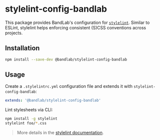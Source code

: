# stylelint-config-bandlab

This package provides BandLab's configuration for [`stylelint`](https://github.com/stylelint/stylelint). Similar to ESLint, stylelint helps enforcing consistent (S)CSS conventions across projects.

## Installation

```sh
npm install --save-dev @bandlab/stylelint-config-bandlab
```

## Usage

Create a `.stylelintrc.yml` configuration file and extends it with `stylelint-config-bandlab`:

```yml
extends: '@bandlab/stylelint-config-bandlab'
```

Lint stylesheets via CLI:

```sh
npm install -g stylelint
stylelint foo/*.css
```

> More details in the [stylelint documentation](https://github.com/stylelint/stylelint#getting-started).
